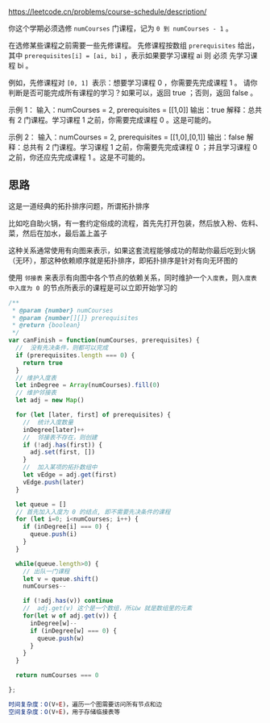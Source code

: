 https://leetcode.cn/problems/course-schedule/description/

你这个学期必须选修 `numCourses` 门课程，记为 `0 到 numCourses - 1` 。

在选修某些课程之前需要一些先修课程。 先修课程按数组 `prerequisites` 给出，其中 `prerequisites[i] = [ai, bi]` ，表示如果要学习课程 ai 则 必须 先学习课程  bi 。

例如，先修课程对 `[0, 1] `表示：想要学习课程 0 ，你需要先完成课程 1 。
请你判断是否可能完成所有课程的学习？如果可以，返回 true ；否则，返回 false 。

示例 1：
输入：numCourses = 2, prerequisites = [[1,0]]
输出：true
解释：总共有 2 门课程。学习课程 1 之前，你需要完成课程 0 。这是可能的。

示例 2：
输入：numCourses = 2, prerequisites = [[1,0],[0,1]]
输出：false
解释：总共有 2 门课程。学习课程 1 之前，你需要先完成​课程 0 ；并且学习课程 0 之前，你还应先完成课程 1 。这是不可能的。


## 思路
这是一道经典的拓扑排序问题，所谓拓扑排序

比如吃自助火锅，有一套约定俗成的流程，首先先打开包装，然后放入粉、佐料、菜，然后在加水，最后盖上盖子

这种关系通常使用有向图来表示，如果这套流程能够成功的帮助你最后吃到火锅（无环），那这种依赖顺序就是拓扑排序，即拓扑排序是针对有向无环图的

使用 `邻接表` 来表示有向图中各个节点的依赖关系，同时维护一个`入度表`，则`入度表中入度为 0 `的节点所表示的课程是可以立即开始学习的

```js
/**
 * @param {number} numCourses
 * @param {number[][]} prerequisites
 * @return {boolean}
 */
var canFinish = function(numCourses, prerequisites) {
  //  没有先决条件，则都可以完成
  if (prerequisites.length === 0) {
    return true
  }
  // 维护入度表
  let inDegree = Array(numCourses).fill(0)
  // 维护邻接表
  let adj = new Map()

  for (let [later, first] of prerequisites) {
    //  统计入度数量
    inDegree[later]++
    //  邻接表不存在，则创建
    if (!adj.has(first)) {
      adj.set(first, [])
    }
    //  加入某项的拓扑数组中
    let vEdge = adj.get(first)
    vEdge.push(later)
  }

  let queue = []
  // 首先加入入度为 0 的结点, 即不需要先决条件的课程
  for (let i=0; i<numCourses; i++) {
    if (inDegree[i] === 0) {
      queue.push(i)
    }
  }

  while(queue.length>0) {
    // 出队一门课程
    let v = queue.shift()
    numCourses--

    if (!adj.has(v)) continue
    //  adj.get(v) 这个是一个数组，所以w 就是数组里的元素
    for(let w of adj.get(v)) {
      inDegree[w]--
      if (inDegree[w] === 0) {
        queue.push(w)
      }
    }
  }

  return numCourses === 0

};

时间复杂度：O(V+E)，遍历一个图需要访问所有节点和边
空间复杂度：O(V+E)，用于存储临接表等
```
